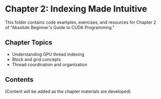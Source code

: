 
# Chapter 2: Indexing Made Intuitive

This folder contains code examples, exercises, and resources for Chapter 2 of "Absolute Beginner's Guide to CUDA Programming."

## Chapter Topics
- Understanding GPU thread indexing
- Block and grid concepts
- Thread coordination and organization

## Contents
(Content will be added as the chapter materials are developed)
